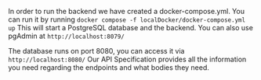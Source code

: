 In order to run the backend we have created a docker-compose.yml. You can run it by running
```docker compose -f localDocker/docker-compose.yml up```
This will start a PostgreSQL database and the backend. You can also use pgAdmin at ```http://localhost:8079/```

The database runs on port 8080, you can access it via ```http://localhost:8080/```
Our API Specification provides all the information you need regarding the endpoints and what bodies they need.